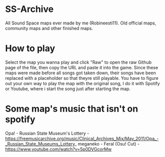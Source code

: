 # SS-Archive
All Sound Space maps ever made by me (Robineesti11). Old official maps, community maps and other finished maps.

# How to play
Select the map you wanna play and click "Raw" to open the raw Github page of the file, then copy the URL and paste it into the game.
Since these maps were made before all songs got taken down, their songs have been replaced with a placeholder so that theyre still playable. You have to figure out your own way to play the map with the original song, I do it with Spotify or Youtube, where i start the song just after starting the map.

# Some map's music that isn't on spotify
Opa! - Russian State Museum's Lottery - https://freemusicarchive.org/music/Clinical_Archives_Mix/May_2011/Opa_-_Russian_State_Museums_Lottery_
meganeko - Feral (Osu! Cut) - https://www.youtube.com/watch?v=5p0DVGcorMw
